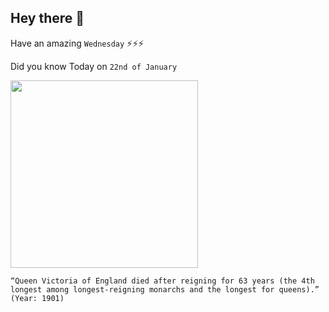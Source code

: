 ## Hey there 👋
Have an amazing `Wednesday` ⚡⚡⚡

Did you know Today on `22nd of January`
 
 [<img src="https://upload.wikimedia.org/wikipedia/commons/thumb/f/fa/Denning%2C_Stephen_Poyntz_-_Princess_Victoria_aged_Four_-_Google_Art_Project.jpg/1280px-Denning%2C_Stephen_Poyntz_-_Princess_Victoria_aged_Four_-_Google_Art_Project.jpg" width="300" />](https://en.wikipedia.org/wiki/Queen_Victoria#:~:text=Victoria%20Alexandrina%20Victoria%3B%2024%20May,of%20any%20of%20her%20predecessors.) 
 ```
“Queen Victoria of England died after reigning for 63 years (the 4th longest among longest-reigning monarchs and the longest for queens).” (Year: 1901)
```
